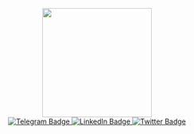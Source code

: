 <div id="header" align="center">
  <img src="https://media.giphy.com/media/gjrYDwbjnK8x36xZIO/giphy.gif" width="220"/>
<div id="badges">
  <a href="t.me/TheMelbine">
    <img src="https://img.shields.io/badge/Telegram-blue?logo=Telegram&logoColor=white&style=for-the-badge" alt="Telegram Badge"/>
  </a>
  <a href="https://www.linkedin.com/in/daniil-mykolaienko-70b344227/">
    <img src="https://img.shields.io/badge/LinkedIn-blue?style=for-the-badge&logo=linkedin&logoColor=white" alt="LinkedIn Badge"/>
  </a>
  <a href="https://twitter.com/Melbine5">
    <img src="https://img.shields.io/badge/Twitter-blue?style=for-the-badge&logo=twitter&logoColor=white" alt="Twitter Badge"/>
  </a>
</div>
</div>

